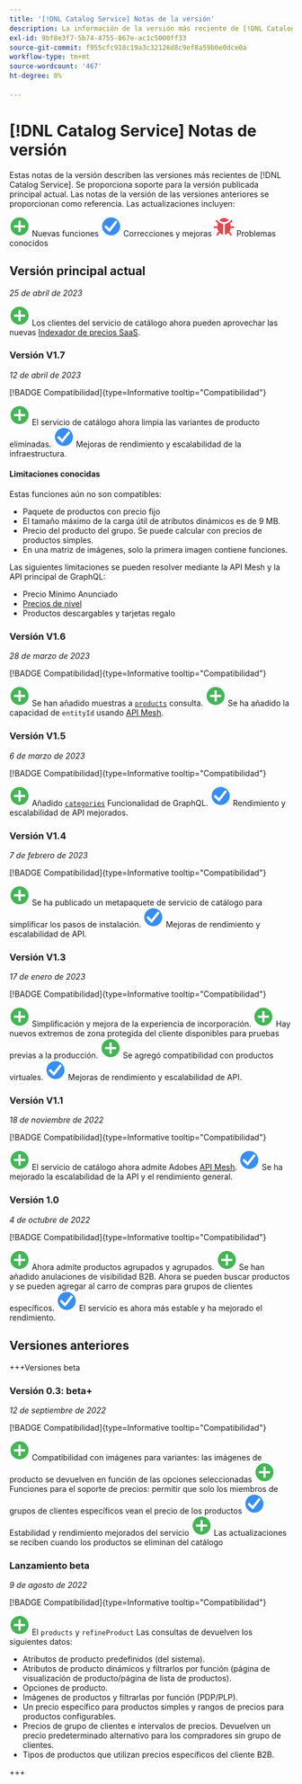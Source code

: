 ```yaml
---
title: '[!DNL Catalog Service] Notas de la versión'
description: La información de la versión más reciente de [!DNL Catalog Service] para Adobe Commerce.
exl-id: 9bf8e3f7-5b74-4755-867e-ac1c5000ff33
source-git-commit: f955cfc918c19a3c32126d8c9ef8a59b0e0dce0a
workflow-type: tm+mt
source-wordcount: '467'
ht-degree: 0%

---
```


# [!DNL Catalog Service] Notas de versión

Estas notas de la versión describen las versiones más recientes de [!DNL Catalog Service].
Se proporciona soporte para la versión publicada principal actual. Las notas de la versión de las versiones anteriores se proporcionan como referencia.
Las actualizaciones incluyen:

![Nuevo](../assets/new.svg) Nuevas funciones
![Fix](../assets/fix.svg) Correcciones y mejoras
![Error](../assets/bug.svg) Problemas conocidos

## Versión principal actual

_25 de abril de 2023_

![Nuevo](../assets/new.svg) Los clientes del servicio de catálogo ahora pueden aprovechar las nuevas [Indexador de precios SaaS](../price-index/index.md).

### Versión V1.7

_12 de abril de 2023_

[!BADGE Compatibilidad]{type=Informative tooltip="Compatibilidad"}

![Nuevo](../assets/new.svg) El servicio de catálogo ahora limpia las variantes de producto eliminadas.
![Fix](../assets/fix.svg) Mejoras de rendimiento y escalabilidad de la infraestructura.

#### Limitaciones conocidas

Estas funciones aún no son compatibles:

* Paquete de productos con precio fijo
* El tamaño máximo de la carga útil de atributos dinámicos es de 9 MB.
* Precio del producto del grupo. Se puede calcular con precios de productos simples.
* En una matriz de imágenes, solo la primera imagen contiene funciones.

Las siguientes limitaciones se pueden resolver mediante la API Mesh y la API principal de GraphQL:

* Precio Mínimo Anunciado
* [Precios de nivel](mesh.md)
* Productos descargables y tarjetas regalo

### Versión V1.6

_28 de marzo de 2023_

[!BADGE Compatibilidad]{type=Informative tooltip="Compatibilidad"}

![Nuevo](../assets/new.svg) Se han añadido muestras a [`products`](https://developer.adobe.com/commerce/webapi/graphql/schema/catalog-service/queries/products/) consulta.
![Nuevo](../assets/new.svg) Se ha añadido la capacidad de `entityId` usando [API Mesh](mesh.md).

### Versión V1.5

_6 de marzo de 2023_

[!BADGE Compatibilidad]{type=Informative tooltip="Compatibilidad"}

![Nuevo](../assets/new.svg) Añadido [`categories`](https://developer.adobe.com/commerce/webapi/graphql/schema/catalog-service/queries/categories/) Funcionalidad de GraphQL.
![Fix](../assets/fix.svg) Rendimiento y escalabilidad de API mejorados.

### Versión V1.4

_7 de febrero de 2023_

[!BADGE Compatibilidad]{type=Informative tooltip="Compatibilidad"}

![Nuevo](../assets/new.svg) Se ha publicado un metapaquete de servicio de catálogo para simplificar los pasos de instalación.
![Fix](../assets/fix.svg) Mejoras de rendimiento y escalabilidad de API.

### Versión V1.3

_17 de enero de 2023_

[!BADGE Compatibilidad]{type=Informative tooltip="Compatibilidad"}

![Nuevo](../assets/new.svg) Simplificación y mejora de la experiencia de incorporación.
![Nuevo](../assets/new.svg) Hay nuevos extremos de zona protegida del cliente disponibles para pruebas previas a la producción.
![Nuevo](../assets/new.svg) Se agregó compatibilidad con productos virtuales.
![Fix](../assets/fix.svg) Mejoras de rendimiento y escalabilidad de API.

### Versión V1.1

_18 de noviembre de 2022_

[!BADGE Compatibilidad]{type=Informative tooltip="Compatibilidad"}

![Nuevo](../assets/new.svg) El servicio de catálogo ahora admite Adobes [API Mesh](https://developer.adobe.com/graphql-mesh-gateway/).
![Fix](../assets/fix.svg) Se ha mejorado la escalabilidad de la API y el rendimiento general.

### Versión 1.0

_4 de octubre de 2022_

[!BADGE Compatibilidad]{type=Informative tooltip="Compatibilidad"}

![Nuevo](../assets/new.svg) Ahora admite productos agrupados y agrupados.
![Nuevo](../assets/new.svg) Se han añadido anulaciones de visibilidad B2B. Ahora se pueden buscar productos y se pueden agregar al carro de compras para grupos de clientes específicos.
![Fix](../assets/fix.svg) El servicio es ahora más estable y ha mejorado el rendimiento.

## Versiones anteriores

+++Versiones beta

### Versión 0.3: beta+

_12 de septiembre de 2022_

[!BADGE Compatibilidad]{type=Informative tooltip="Compatibilidad"}

![Nuevo](../assets/new.svg) Compatibilidad con imágenes para variantes: las imágenes de producto se devuelven en función de las opciones seleccionadas
![Nuevo](../assets/new.svg) Funciones para el soporte de precios: permitir que solo los miembros de grupos de clientes específicos vean el precio de los productos
![Fix](../assets/fix.svg) Estabilidad y rendimiento mejorados del servicio
![Nuevo](../assets/new.svg) Las actualizaciones se reciben cuando los productos se eliminan del catálogo

### Lanzamiento beta

_9 de agosto de 2022_

[!BADGE Compatibilidad]{type=Informative tooltip="Compatibilidad"}

![Nuevo](../assets/new.svg) El `products` y `refineProduct` Las consultas de devuelven los siguientes datos:

* Atributos de producto predefinidos (del sistema).
* Atributos de producto dinámicos y filtrarlos por función (página de visualización de producto/página de lista de productos).
* Opciones de producto.
* Imágenes de productos y filtrarlas por función (PDP/PLP).
* Un precio específico para productos simples y rangos de precios para productos configurables.
* Precios de grupo de clientes e intervalos de precios. Devuelven un precio predeterminado alternativo para los compradores sin grupo de clientes.
* Tipos de productos que utilizan precios específicos del cliente B2B.

+++
